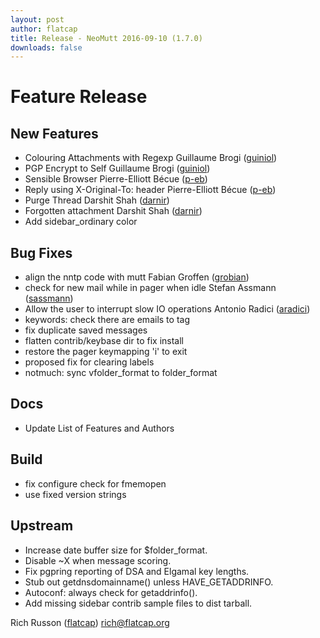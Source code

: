```yaml
---
layout: post
author: flatcap
title: Release - NeoMutt 2016-09-10 (1.7.0)
downloads: false
---
```


# Feature Release

## New Features

  - Colouring Attachments with Regexp
    Guillaume Brogi ([guiniol](https://github.com/guiniol))
  - PGP Encrypt to Self
    Guillaume Brogi ([guiniol](https://github.com/guiniol))
  - Sensible Browser
    Pierre-Elliott Bécue ([p-eb](https://github.com/p-eb))
  - Reply using X-Original-To: header
    Pierre-Elliott Bécue ([p-eb](https://github.com/p-eb))
  - Purge Thread
    Darshit Shah ([darnir](https://github.com/darnir))
  - Forgotten attachment
    Darshit Shah ([darnir](https://github.com/darnir))
  - Add sidebar_ordinary color

## Bug Fixes

  - align the nntp code with mutt
    Fabian Groffen ([grobian](https://github.com/grobian))
  - check for new mail while in pager when idle
    Stefan Assmann ([sassmann](https://github.com/sassmann))
  - Allow the user to interrupt slow IO operations
    Antonio Radici ([aradici](https://github.com/aradici))
  - keywords: check there are emails to tag
  - fix duplicate saved messages
  - flatten contrib/keybase dir to fix install
  - restore the pager keymapping 'i' to exit
  - proposed fix for clearing labels
  - notmuch: sync vfolder_format to folder_format

## Docs

  - Update List of Features and Authors

## Build

  - fix configure check for fmemopen
  - use fixed version strings

## Upstream

  - Increase date buffer size for $folder_format.
  - Disable ~X when message scoring.
  - Fix pgpring reporting of DSA and Elgamal key lengths.
  - Stub out getdnsdomainname() unless HAVE_GETADDRINFO.
  - Autoconf: always check for getaddrinfo().
  - Add missing sidebar contrib sample files to dist tarball.

Rich Russon ([flatcap](https://github.com/flatcap))
[rich@flatcap.org](mailto:rich@flatcap.org)

